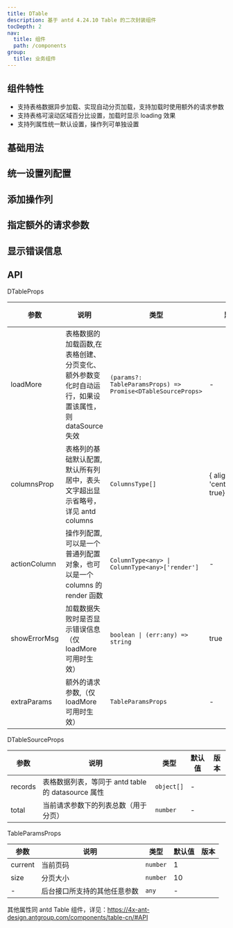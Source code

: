 ```yaml
---
title: DTable
description: 基于 antd 4.24.10 Table 的二次封装组件
tocDepth: 2
nav:
  title: 组件
  path: /components
group:
  title: 业务组件
---
```


## 组件特性

- 支持表格数据异步加载、实现自动分页加载，支持加载时使用额外的请求参数
- 支持表格可滚动区域百分比设置，加载时显示 loading 效果
- 支持列属性统一默认设置，操作列可单独设置

## 基础用法

<code src="./demos/basicDemo.tsx" title="基础用法" description="设置loadMore属性即可自动加载表格数据，分页变化时会自动调用该函数，如果在外部监听了分页的onChange事件，则不会触发loadMore，但如果外部onChange返回值为undefined则正常触loadMore"></code>

## 统一设置列配置

<code src="./demos/columnsPropDemo.tsx" title="统一设置列配置" description="columnsProp可以用来统一设置列的基本属性,其设置会被columns中同名属性覆盖"></code>

## 添加操作列

<code src="./demos/actionColumnDemo.tsx" title="添加操作列" description="actionColumn可以在列的最后添加一列操作列，可以是一个column对象，也可以是一个column render函数,该列默认拥有{ width:140, title:'操作', dataIndex:'action' }属性" ></code>

## 指定额外的请求参数

<code src="./demos/extraParamsDemo.tsx" title="指定额外的请求参数" description="extraParams可以指定current和size以外的其他参数,当extraParams发生变化时，自动使用默认分页参数调用loadMore方法" ></code>

## 显示错误信息

<code src="./demos/errorMsgDemo.tsx" title="显示错误信息" description="showErrorMsg可以在loadMore发生错误显示相应的提示信息,可以是布尔值（true按默认规则显示错误信息，false不显示），也可以是一个返回字符串的函数" ></code>

## API

DTableProps

| 参数         | 说明                                                                                                | 类型                                                        | 默认值                            | 版本 |
| ------------ | --------------------------------------------------------------------------------------------------- | ----------------------------------------------------------- | --------------------------------- | ---- |
| loadMore     | 表格数据的加载函数,在表格创建、分页变化、额外参数变化时自动运行，如果设置该属性，则 dataSource 失效 | `(params?: TableParamsProps) => Promise<DTableSourceProps>` | -                                 |      |
| columnsProp  | 表格列的基础默认配置,默认所有列居中，表头文字超出显示省略号，详见 antd columns                      | `ColumnsType[]`                                             | { align: 'center',ellipsis: true} |      |
| actionColumn | 操作列配置,可以是一个普通列配置对象，也可以是一个 columns 的 render 函数                            | `ColumnType<any> \| ColumnType<any>['render']`              | -                                 |      |
| showErrorMsg | 加载数据失败时是否显示错误信息（仅 loadMore 可用时生效）                                            | `boolean \| (err:any) => string`                            | true                              |      |
| extraParams  | 额外的请求参数,（仅 loadMore 可用时生效）                                                           | `TableParamsProps`                                          | -                                 |      |

DTableSourceProps

| 参数    | 说明                                               | 类型       | 默认值 | 版本 |
| ------- | -------------------------------------------------- | ---------- | ------ | ---- |
| records | 表格数据列表，等同于 antd table 的 datasource 属性 | `object[]` | -      |      |
| total   | 当前请求参数下的列表总数（用于分页）               | `number`   | -      |      |

TableParamsProps

| 参数    | 说明                         | 类型     | 默认值 | 版本 |
| ------- | ---------------------------- | -------- | ------ | ---- |
| current | 当前页码                     | `number` | 1      |      |
| size    | 分页大小                     | `number` | 10     |      |
| -       | 后台接口所支持的其他任意参数 | `any`    | -      |      |

其他属性同 antd Table 组件，详见：https://4x-ant-design.antgroup.com/components/table-cn/#API
